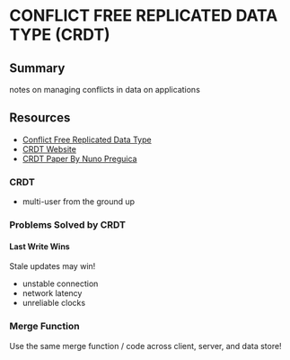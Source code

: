 # CONFLICT FREE REPLICATED DATA TYPE (CRDT)

## Summary

notes on managing conflicts in data on applications

## Resources

- [Conflict Free Replicated Data Type](https://en.wikipedia.org/wiki/Conflict-free_replicated_data_type)
- [CRDT Website](https://crdt.tech/)
- [CRDT Paper By Nuno Preguica](https://arxiv.org/pdf/1805.06358.pdf)

### CRDT

- multi-user from the ground up

### Problems Solved by CRDT

#### Last Write Wins

Stale updates may win!

- unstable connection
- network latency
- unreliable clocks

### Merge Function

Use the same merge function / code across client, server, and data store!
